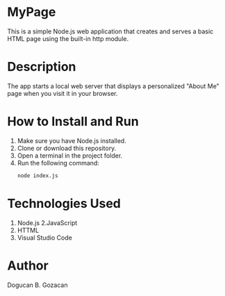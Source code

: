 # MyPage
This is a simple Node.js web application that creates and serves a basic HTML page using the built-in http module.

# Description
The app starts a local web server that displays a personalized "About Me" page when you visit it in your browser.

# How to Install and Run
1. Make sure you have Node.js installed.
2. Clone or download this repository.
3. Open a terminal in the project folder.
4. Run the following command:
   ```bash
   node index.js

# Technologies Used
1. Node.js
2.JavaScript
3. HTTML
4. Visual Studio Code

# Author
Dogucan B. Gozacan